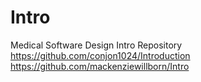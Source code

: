 # Intro
Medical Software Design Intro Repository
https://github.com/conjon1024/Introduction
https://github.com/mackenziewillborn/Intro
